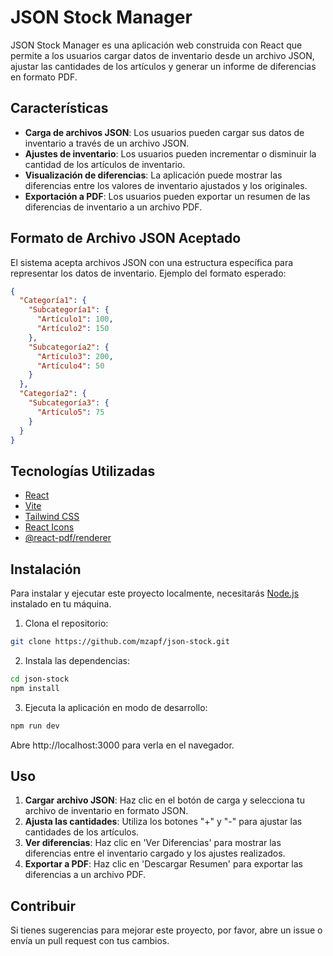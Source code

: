 # JSON Stock Manager

JSON Stock Manager es una aplicación web construida con React que permite a los usuarios cargar datos de inventario desde un archivo JSON, ajustar las cantidades de los artículos y generar un informe de diferencias en formato PDF.

## Características

- **Carga de archivos JSON**: Los usuarios pueden cargar sus datos de inventario a través de un archivo JSON.
- **Ajustes de inventario**: Los usuarios pueden incrementar o disminuir la cantidad de los artículos de inventario.
- **Visualización de diferencias**: La aplicación puede mostrar las diferencias entre los valores de inventario ajustados y los originales.
- **Exportación a PDF**: Los usuarios pueden exportar un resumen de las diferencias de inventario a un archivo PDF.

## Formato de Archivo JSON Aceptado

El sistema acepta archivos JSON con una estructura específica para representar los datos de inventario. Ejemplo del formato esperado:

```json
{
  "Categoría1": {
    "Subcategoría1": {
      "Artículo1": 100,
      "Artículo2": 150
    },
    "Subcategoría2": {
      "Artículo3": 200,
      "Artículo4": 50
    }
  },
  "Categoría2": {
    "Subcategoría3": {
      "Artículo5": 75
    }
  }
}
```

## Tecnologías Utilizadas

- [React](https://es.reactjs.org/)
- [Vite](https://vitejs.dev/)
- [Tailwind CSS](https://tailwindcss.com/)
- [React Icons](https://react-icons.github.io/react-icons/)
- [@react-pdf/renderer](https://react-pdf.org/)

## Instalación

Para instalar y ejecutar este proyecto localmente, necesitarás [Node.js](https://nodejs.org/es/) instalado en tu máquina.

1. Clona el repositorio:
```bash
git clone https://github.com/mzapf/json-stock.git
```

2. Instala las dependencias:
```bash
cd json-stock
npm install
```

3. Ejecuta la aplicación en modo de desarrollo:
```bash
npm run dev
```

Abre http://localhost:3000 para verla en el navegador.

## Uso

1. **Cargar archivo JSON**: Haz clic en el botón de carga y selecciona tu archivo de inventario en formato JSON.
2. **Ajusta las cantidades**: Utiliza los botones "+" y "-" para ajustar las cantidades de los artículos.
3. **Ver diferencias**: Haz clic en 'Ver Diferencias' para mostrar las diferencias entre el inventario cargado y los ajustes realizados.
4. **Exportar a PDF**: Haz clic en 'Descargar Resumen' para exportar las diferencias a un archivo PDF.

## Contribuir

Si tienes sugerencias para mejorar este proyecto, por favor, abre un issue o envía un pull request con tus cambios.

